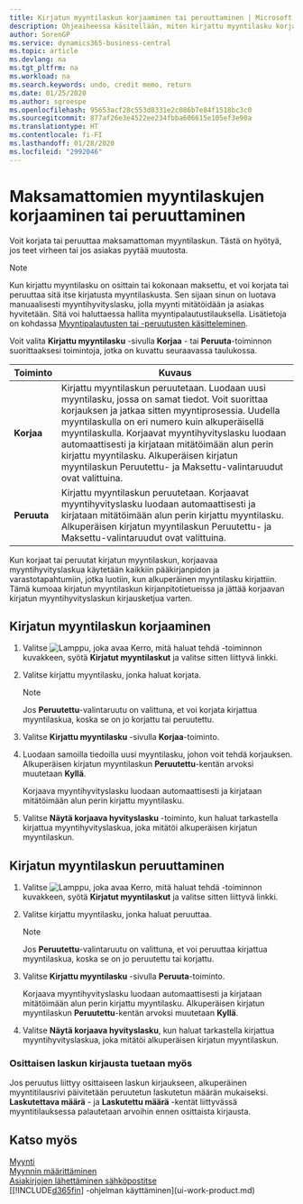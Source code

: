 ```yaml
---
title: Kirjatun myyntilaskun korjaaminen tai peruuttaminen | Microsoft Docs
description: Ohjeaiheessa käsitellään, miten kirjattu myyntilasku korjataan, kumotaan tai peruutetaan ja miten myyntihyvityslasku kohdistetaan.
author: SorenGP
ms.service: dynamics365-business-central
ms.topic: article
ms.devlang: na
ms.tgt_pltfrm: na
ms.workload: na
ms.search.keywords: undo, credit memo, return
ms.date: 01/25/2020
ms.author: sgroespe
ms.openlocfilehash: 95653acf28c553d8331e2c086b7e84f1518bc3c0
ms.sourcegitcommit: 877af26e3e4522ee234fbba606615e105ef3e90a
ms.translationtype: HT
ms.contentlocale: fi-FI
ms.lasthandoff: 01/28/2020
ms.locfileid: "2992046"
---
```

# <a name="correct-or-cancel-unpaid-sales-invoices"></a>Maksamattomien myyntilaskujen korjaaminen tai peruuttaminen
Voit korjata tai peruuttaa maksamattoman myyntilaskun. Tästä on hyötyä, jos teet virheen tai jos asiakas pyytää muutosta.

> [!NOTE]  
>   Kun kirjattu myyntilasku on osittain tai kokonaan maksettu, et voi korjata tai peruuttaa sitä itse kirjatusta myyntilaskusta. Sen sijaan sinun on luotava manuaalisesti myyntihyvityslasku, jolla myynti mitätöidään ja asiakas hyvitetään. Sitä voi haluttaessa hallita myyntipalautustilauksella. Lisätietoja on kohdassa [Myyntipalautusten tai -peruutusten käsitteleminen](sales-how-process-sales-returns-cancellations.md).

Voit valita **Kirjattu myyntilasku** -sivulla **Korjaa** - tai **Peruuta**-toiminnon suorittaaksesi toimintoja, jotka on kuvattu seuraavassa taulukossa.

| Toiminto | Kuvaus |
| --- | --- |
| **Korjaa** |Kirjattu myyntilaskun peruutetaan. Luodaan uusi myyntilasku, jossa on samat tiedot. Voit suorittaa korjauksen ja jatkaa sitten myyntiprosessia. Uudella myyntilaskulla on eri numero kuin alkuperäisellä myyntilaskulla. Korjaavat myyntihyvityslasku luodaan automaattisesti ja kirjataan mitätöimään alun perin kirjattu myyntilasku. Alkuperäisen kirjatun myyntilaskun Peruutettu- ja Maksettu-valintaruudut ovat valittuina. |
| **Peruuta** |Kirjattu myyntilaskun peruutetaan. Korjaavat myyntihyvityslasku luodaan automaattisesti ja kirjataan mitätöimään alun perin kirjattu myyntilasku. Alkuperäisen kirjatun myyntilaskun Peruutettu- ja Maksettu-valintaruudut ovat valittuina. |

Kun korjaat tai peruutat kirjatun myyntilaskun, korjaavaa myyntihyvityslaskua käytetään kaikkiin pääkirjanpidon ja varastotapahtumiin, jotka luotiin, kun alkuperäinen myyntilasku kirjattiin. Tämä kumoaa kirjatun myyntilaskun kirjanpitotietueissa ja jättää korjaavan kirjatun myyntihyvityslaskun kirjausketjua varten.

## <a name="to-correct-a-posted-sales-invoice"></a>Kirjatun myyntilaskun korjaaminen
1. Valitse ![Lamppu, joka avaa Kerro, mitä haluat tehdä -toiminnon](media/ui-search/search_small.png "Kerro, mitä haluat tehdä") kuvakkeen, syötä **Kirjatut myyntilaskut** ja valitse sitten liittyvä linkki.  
2. Valitse kirjattu myyntilasku, jonka haluat korjata.

    > [!NOTE]  
    >   Jos **Peruutettu**-valintaruutu on valittuna, et voi korjata kirjattua myyntilaskua, koska se on jo korjattu tai peruutettu.
3. Valitse **Kirjattu myyntilasku** -sivulla **Korjaa**-toiminto.  
4. Luodaan samoilla tiedoilla uusi myyntilasku, johon voit tehdä korjauksen. Alkuperäisen kirjatun myyntilaskun **Peruutettu**-kentän arvoksi muutetaan **Kyllä**.

    Korjaava myyntihyvityslasku luodaan automaattisesti ja kirjataan mitätöimään alun perin kirjattu myyntilasku.
5. Valitse **Näytä korjaava hyvityslasku** -toiminto, kun haluat tarkastella kirjattua myyntihyvityslaskua, joka mitätöi alkuperäisen kirjatun myyntilaskun.

## <a name="to-cancel-a-posted-sales-invoice"></a>Kirjatun myyntilaskun peruuttaminen
1. Valitse ![Lamppu, joka avaa Kerro, mitä haluat tehdä -toiminnon](media/ui-search/search_small.png "Kerro, mitä haluat tehdä") kuvakkeen, syötä **Kirjatut myyntilaskut** ja valitse sitten liittyvä linkki.  
2. Valitse kirjattu myyntilasku, jonka haluat peruuttaa.

    > [!NOTE]  
    >   Jos **Peruutettu**-valintaruutu on valittuna, et voi peruuttaa kirjattua myyntilaskua, koska se on jo peruutettu tai korjattu.
3. Valitse **Kirjattu myyntilasku** -sivulla **Peruuta**-toiminto.

    Korjaava myyntihyvityslasku luodaan automaattisesti ja kirjataan mitätöimään alun perin kirjattu myyntilasku. Alkuperäisen kirjatun myyntilaskun **Peruutettu**-kentän arvoksi muutetaan **Kyllä**.
4. Valitse **Näytä korjaava hyvityslasku**, kun haluat tarkastella kirjattua myyntihyvityslaskua, joka mitätöi alkuperäisen kirjatun myyntilaskun.

### <a name="partial-invoice-posting-also-supported"></a>Osittaisen laskun kirjausta tuetaan myös
Jos peruutus liittyy osittaiseen laskun kirjaukseen, alkuperäinen myyntitilausrivi päivitetään peruutetun laskutetun määrän mukaiseksi. **Laskutettava määrä** - ja **Laskutettu määrä** -kentät liittyvässä myyntitilauksessa palautetaan arvoihin ennen osittaista kirjausta.

## <a name="see-also"></a>Katso myös
[Myynti](sales-manage-sales.md)  
[Myynnin määrittäminen](sales-setup-sales.md)  
[Asiakirjojen lähettäminen sähköpostitse](ui-how-send-documents-email.md)  
[[!INCLUDE[d365fin](includes/d365fin_md.md)] -ohjelman käyttäminen](ui-work-product.md)
